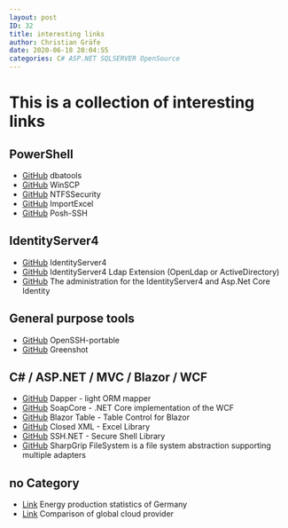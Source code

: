 ```yaml
---
layout: post
ID: 32
title: interesting links
author: Christian Gräfe
date: 2020-06-18 20:04:55
categories: C# ASP.NET SQLSERVER OpenSource
---
```


# This is a collection of interesting links

## PowerShell

* [GitHub][1] dbatools
* [GitHub][14] WinSCP
* [GitHub][57] NTFSSecurity
* [GitHub][86] ImportExcel
* [GitHub][87] Posh-SSH

## IdentityServer4

* [GitHub][90] IdentityServer4
* [GitHub][91] IdentityServer4 Ldap Extension (OpenLdap or ActiveDirectory)
* [GitHub][92] The administration for the IdentityServer4 and Asp.Net Core Identity

## General purpose tools

* [GitHub][4] OpenSSH-portable
* [GitHub][15] Greenshot

## C# / ASP.NET / MVC / Blazor / WCF

* [GitHub][56] Dapper - light ORM mapper
* [GitHub][79] SoapCore - .NET Core implementation of the WCF
* [GitHub][85] Blazor Table - Table Control for Blazor
* [GitHub][88] Closed XML - Excel Library
* [GitHub][89] SSH.NET - Secure Shell Library
* [GitHub][93] SharpGrip FileSystem is a file system abstraction supporting multiple adapters

## no Category

* [Link][53] Energy production statistics of Germany
* [Link][54] Comparison of global cloud provider

 [1]: https://github.com/sqlcollaborative/dbatools
 [4]: https://github.com/PowerShell/openssh-portable
 [14]: https://github.com/dotps1/WinSCP
 [15]: https://github.com/greenshot/greenshot
 [53]: https://www.energy-charts.de/energy_pie_de.htm
 [54]: http://comparecloud.in/
 [56]: https://github.com/StackExchange/Dapper
 [57]: https://github.com/raandree/NTFSSecurity
 [79]: https://github.com/DigDes/SoapCore
 [85]: https://github.com/IvanJosipovic/BlazorTable
 [86]: https://github.com/dfinke/ImportExcel
 [87]: https://github.com/darkoperator/Posh-SSH
 [88]: https://github.com/ClosedXML/ClosedXML
 [89]: https://github.com/sshnet/SSH.NET
 [90]: https://github.com/IdentityServer/IdentityServer4
 [91]: https://github.com/Nordes/IdentityServer4.LdapExtension
 [92]: https://github.com/skoruba/IdentityServer4.Admin
 [93]: https://github.com/SharpGrip/FileSystem